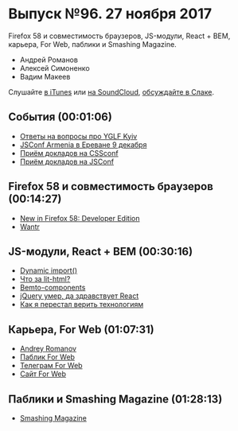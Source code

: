 # Выпуск №96. 27 ноября 2017

Firefox 58 и совместимость браузеров, JS-модули, React + BEM, карьера, For Web, паблики и Smashing Magazine.

- Андрей Романов
- Алексей Симоненко
- Вадим Макеев

Слушайте [в iTunes](https://itunes.apple.com/ru/podcast/veb-standarty/id1080500016) или [на SoundCloud](https://soundcloud.com/web-standards/episode-96), [обсуждайте в Слаке](http://slack.web-standards.ru/).

## События (00:01:06)

- [Ответы на вопросы про YGLF Kyiv](https://medium.com/p/9e41541f3c91)
- [JSConf Armenia в Ереване 9 декабря](https://jsconf.am/)
- [Приём докладов на CSSconf](https://2018.cssconf.eu/call-for-speakers/)
- [Приём докладов на JSConf](https://2018.jsconf.eu/call-for-speakers/)

## Firefox 58 и совместимость браузеров (00:14:27)

- [New in Firefox 58: Developer Edition](https://hacks.mozilla.org/2017/11/new-in-firefox-58-developer-edition/)
- [Wantr](http://wantr.ru/)

## JS-модули, React + BEM (00:30:16)

- [Dynamic import()](https://developers.google.com/web/updates/2017/11/dynamic-import)
- [Что за lit-html?](https://zhukovka.github.io/js/featured/lit-html)
- [Bemto-components](http://kizu.ru/bemto-components/)
- [jQuery умер, да здравствует React](https://vk.com/wall109267511_2997)
- [Как я перестал верить технологиям](https://youtu.be/p5g4giWmcvE)

## Карьера, For Web (01:07:31)

- [Andrey Romanov](http://andrew-r.ru/)
- [Паблик For Web](https://vk.com/forwebdev)
- [Телеграм For Web](https://t.me/forwebdev)
- [Сайт For Web](http://forwebdev.ru/)

## Паблики и Smashing Magazine (01:28:13)

- [Smashing Magazine](https://www.smashingmagazine.com/)
